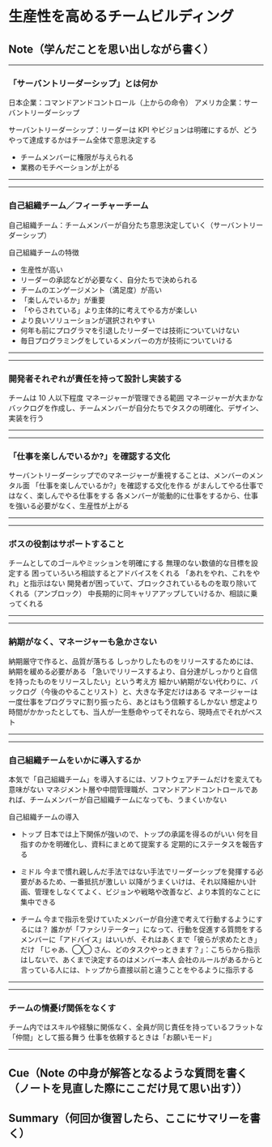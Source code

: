 # 生産性を高めるチームビルディング

## Note（学んだことを思い出しながら書く）

---

### 「サーバントリーダーシップ」とは何か

日本企業：コマンドアンドコントロール（上からの命令）
アメリカ企業：サーバントリーダーシップ

サーバントリーダーシップ：リーダーは KPI やビジョンは明確にするが、どうやって達成するかはチーム全体で意思決定する

- チームメンバーに権限が与えられる
- 業務のモチベーションが上がる

---

---

### 自己組織チーム／フィーチャーチーム

自己組織チーム：チームメンバーが自分たち意思決定していく（サーバントリーダーシップ）

自己組織チームの特徴

- 生産性が高い
- リーダーの承認などが必要なく、自分たちで決められる
- チームのエンゲージメント（満足度）が高い
- 「楽しんでいるか」が重要
- 「やらされている」より主体的に考えてやる方が楽しい
- より良いソリューションが選択されやすい
- 何年も前にプログラマを引退したリーダーでは技術についていけない
- 毎日プログラミングをしているメンバーの方が技術についていける

---

---

### 開発者それぞれが責任を持って設計し実装する

チームは 10 人以下程度
マネージャーが管理できる範囲
マネージャーが大まかなバックログを作成し、チームメンバーが自分たちでタスクの明確化、デザイン、実装を行う

---

---

### 「仕事を楽しんでいるか?」を確認する文化

サーバントリーダーシップでのマネージャーが重視することは、メンバーのメンタル面
「仕事を楽しんでいるか?」を確認する文化を作る
がまんしてやる仕事ではなく、楽しんでやる仕事をする
各メンバーが能動的に仕事をするから、仕事を強いる必要がなく、生産性が上がる

---

---

### ボスの役割はサポートすること

チームとしてのゴールやミッションを明確にする
無理のない数値的な目標を設定する
困っていろいろ相談するとアドバイスをくれる
「あれをやれ、これをやれ」と指示はない
開発者が困っていて、ブロックされているものを取り除いてくれる（アンブロック）
中長期的に同キャリアアップしていけるか、相談に乗ってくれる

---

---

### 納期がなく、マネージャーも急かさない

納期厳守で作ると、品質が落ちる
しっかりしたものをリリースするためには、納期を緩める必要がある
「急いでリリースするより、自分達がしっかりと自信を持ったものをリリースしたい」という考え方
細かい納期がない代わりに、バックログ（今後のやることリスト）と、大きな予定だけはある
マネージャーは一度仕事をプログラマに割り振ったら、あとはもう信頼するしかない
想定より時間がかかったとしても、当人が一生懸命やってそれなら、現時点でそれがベスト

---

---

### 自己組織チームをいかに導入するか

本気で「自己組織チーム」を導入するには、ソフトウェアチームだけを変えても意味がない
マネジメント層や中間管理職が、コマンドアンドコントロールであれば、チームメンバーが自己組織チームになっても、うまくいかない

自己組織チームの導入

- トップ
  日本では上下関係が強いので、トップの承諾を得るのがいい
  何を目指すのかを明確化し、資料にまとめて提案する
  定期的にステータスを報告する

- ミドル
  今まで慣れ親しんだ手法ではない手法でリーダーシップを発揮する必要があるため、一番抵抗が激しい
  以降がうまくいけは、それ以降細かい計画、管理をしなくてよく、ビジョンや戦略や改善など、より本質的なことに集中できる

- チーム
  今まで指示を受けていたメンバーが自分達で考えて行動するようにするには？
  誰かが「ファシリテーター」になって、行動を促進する質問をする
  メンバーに「アドバイス」はいいが、それはあくまで「彼らが求めたとき」だけ
  「じゃあ、◯◯ さん、どのタスクやっときます？」：こちらから指示はしないで、あくまで決定するのはメンバー本人
  会社のルールがあるからと言っている人には、トップから直接以前と違うことをやるように指示する

---

---

### チームの情憂げ関係をなくす

チーム内ではスキルや経験に関係なく、全員が同じ責任を持っているフラットな「仲間」として振る舞う
仕事を依頼するときは「お願いモード」

---

## Cue（Note の中身が解答となるような質問を書く（ノートを見直した際にここだけ見て思い出す））

## Summary（何回か復習したら、ここにサマリーを書く）
